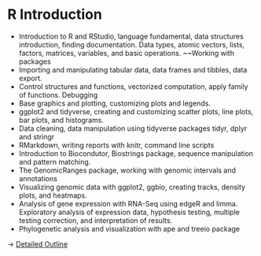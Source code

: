# R Introduction
- Introduction to R and RStudio, language fundamental, data structures introduction, finding documentation. Data types, atomic vectors, lists, factors, matrices, variables, and basic operations. ~~Working with packages
- Importing and manipulating tabular data, data frames and tibbles, data export. 
- Control structures and functions, vectorized computation, apply family of functions. Debugging 
- Base graphics and plotting, customizing plots and legends. 
- ggplot2 and tidyverse, creating and customizing scatter plots, line plots, bar plots, and histograms. 
- Data cleaning, data manipulation using tidyverse packages tidyr, dplyr and stringr
- RMarkdown, writing reports with knitr, command line scripts 
- Introduction to Biocondutor, Biostrings package, sequence manipulation and pattern matching. 
- The GenomicRanges package, working with genomic intervals and annotations 
- Visualizing genomic data with ggplot2, ggbio, creating tracks, density plots, and heatmaps. 
- Analysis of gene expression with RNA-Seq using edgeR and limma. Exploratory analysis of expression data, hypothesis testing, multiple testing correction, and interpretation of results. 
- Phylogenetic analysis and visualization with ape and treeio package

-> [Detailed Outline](./detailed_outline.md)